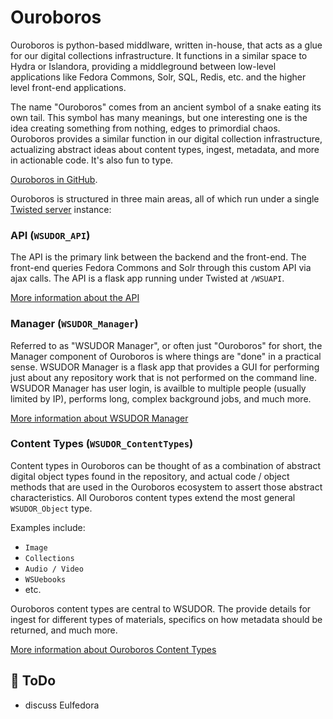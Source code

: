 # Ouroboros

Ouroboros is python-based middlware, written in-house, that acts as a glue for our digital collections infrastructure.  It functions in a similar space to Hydra or Islandora, providing a middleground between low-level applications like Fedora Commons, Solr, SQL, Redis, etc. and the higher level front-end applications.

The name "Ouroboros" comes from an ancient symbol of a snake eating its own tail.  This symbol has many meanings, but one interesting one is the idea creating something from nothing, edges to primordial chaos.  Ouroboros provides a similar function in our digital collection infrastructure, actualizing abstract ideas about content types, ingest, metadata, and more in actionable code.  It's also fun to type.

[Ouroboros in GitHub](https://github.com/WSULib/ouroboros).

Ouroboros is structured in three main areas, all of which run under a single [Twisted server](https://twistedmatrix.com/trac/) instance:

### API (`WSUDOR_API`)

The API is the primary link between the backend and the front-end.  The front-end queries Fedora Commons and Solr through this custom API via ajax calls.  The API is a flask app running under Twisted at `/WSUAPI`.

[More information about the API](api/README.md)

### Manager (`WSUDOR_Manager`)

Referred to as "WSUDOR Manager", or often just "Ouroboros" for short, the Manager component of Ouroboros is where things are "done" in a practical sense.  WSUDOR Manager is a flask app that provides a GUI for performing just about any repository work that is not performed on the command line.  WSUDOR Manager has user login, is availble to multiple people (usually limited by IP), performs long, complex background jobs, and much more.  

[More information about WSUDOR Manager](manager/README.md)

### Content Types (`WSUDOR_ContentTypes`)

Content types in Ouroboros can be thought of as a combination of abstract digital object types found in the repository, and actual code / object methods that are used in the Ouroboros ecosystem to assert those abstract characteristics.  All Ouroboros content types extend the most general `WSUDOR_Object` type.

Examples include:
* `Image`
* `Collections`
* `Audio / Video`
* `WSUebooks`
* etc.

Ouroboros content types are central to WSUDOR.  The provide details for ingest for different types of materials, specifics on how metadata should be returned, and much more.

[More information about Ouroboros Content Types](content_types/README.md)

## :pizza: ToDo
* discuss Eulfedora